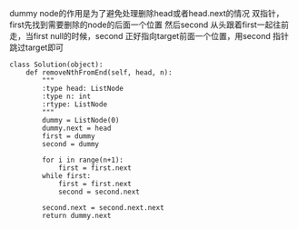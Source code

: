 dummy node的作用是为了避免处理删除head或者head.next的情况
双指针，first先找到需要删除的node的后面一个位置
然后second 从头跟着first一起往前走，当first null的时候，second 正好指向target前面一个位置，用second 指针跳过target即可
```
class Solution(object):
    def removeNthFromEnd(self, head, n):
        """
        :type head: ListNode
        :type n: int
        :rtype: ListNode
        """
        dummy = ListNode(0)
        dummy.next = head
        first = dummy
        second = dummy
        
        for i in range(n+1):
            first = first.next
        while first:
            first = first.next
            second = second.next
        
        second.next = second.next.next
        return dummy.next
```
